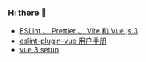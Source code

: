 ### Hi there 👋

<!--
**yft/yft** is a ✨ _special_ ✨ repository because its `README.md` (this file) appears on your GitHub profile.

Here are some ideas to get you started:

- 🔭 I’m currently working on ...
- 🌱 I’m currently learning ...
- 👯 I’m looking to collaborate on ...
- 🤔 I’m looking for help with ...
- 💬 Ask me about ...
- 📫 How to reach me: ...
- 😄 Pronouns: ...
- ⚡ Fun fact: ...
-->

-   [ESLint 、 Prettier 、 Vite 和 Vue.js 3](https://vueschool.io/articles/vuejs-tutorials/eslint-and-prettier-with-vite-and-vue-js-3/)
-   [eslint-plugin-vue 用户手册](https://eslint.vuejs.org/user-guide/#installation)
-   [vue 3 setup](https://v3.vuejs.org/api/sfc-script-setup.html#sfc-script-setup)
